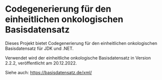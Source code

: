 # Codegenerierung für den einheitlichen onkologischen Basisdatensatz

Dieses Projekt bietet Codegenerierung für den einheitlichen onkologischen Basisdatensatz
für JDK und .NET.

Verwendet wird der einheitliche onkologische Basisdatensatz in Version 2.2.2,
veröffentlicht am 20.12.2022.

Siehe auch: https://basisdatensatz.de/xml/
